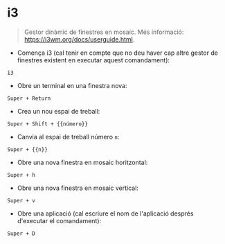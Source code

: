 # i3

> Gestor dinàmic de finestres en mosaic.
> Més informació: <https://i3wm.org/docs/userguide.html>.

- Comença i3 (cal tenir en compte que no deu haver cap altre gestor de finestres existent en executar aquest comandament):

`i3`

- Obre un terminal en una finestra nova:

`Super + Return`

- Crea un nou espai de treball:

`Super + Shift + {{número}}`

- Canvia al espai de treball número `n`:

`Super + {{n}}`

- Obre una nova finestra en mosaic horitzontal:

`Super + h`

- Obre una nova finestra en mosaic vertical:

`Super + v`

- Obre una aplicació (cal escriure el nom de l'aplicació després d'executar el comandament):

`Super + D`
